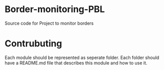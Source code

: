 # Border-monitoring-PBL
Source code for Project to monitor borders


# Contrubuting
Each module should be represented as seperate folder. Each folder should have a README.md file that describes this module and how to use it.